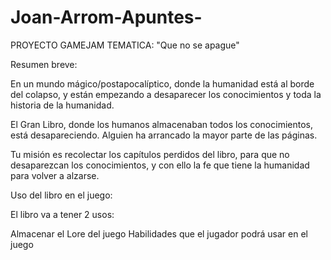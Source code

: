 # Joan-Arrom-Apuntes-

PROYECTO GAMEJAM TEMATICA: "Que no se apague"

Resumen breve:

En un mundo mágico/postapocalíptico, donde la humanidad está al borde del colapso, y están empezando a desaparecer los conocimientos y toda la historia de la humanidad.

El Gran Libro, donde los humanos almacenaban todos los conocimientos, está desapareciendo. Alguien ha arrancado la mayor parte de las páginas.

Tu misión es recolectar los capítulos perdidos del libro, para que no desaparezcan los conocimientos, y con ello la fe que tiene la humanidad para volver a alzarse.

Uso del libro en el juego:

El libro va a tener 2 usos:

Almacenar el Lore del juego Habilidades que el jugador podrá usar en el juego
